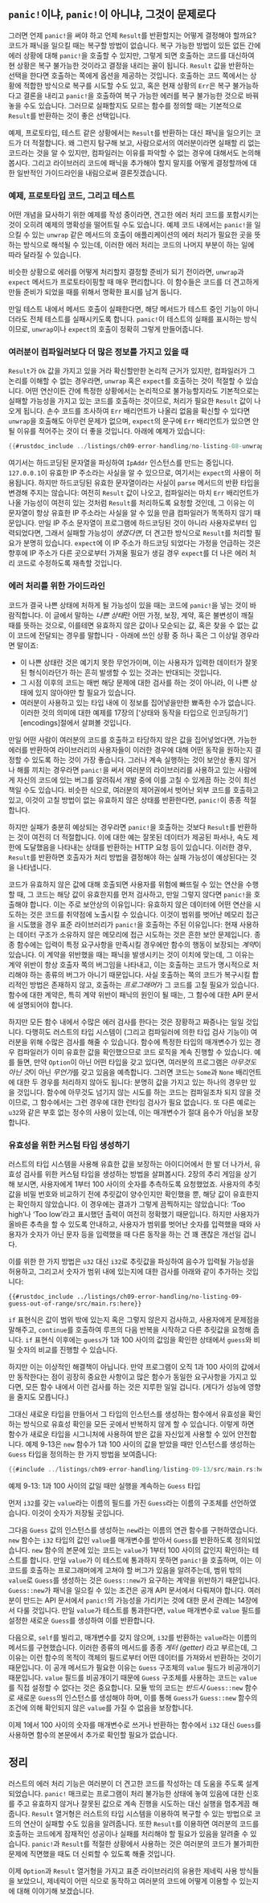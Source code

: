 ## `panic!`이냐, `panic!`이 아니냐, 그것이 문제로다

그러면 언제 `panic!`을 써야 하고 언제 `Result`를 반환할지는 어떻게 결정해야 할까요?
코드가 패닉을 일으킬 때는 복구할 방법이 없습니다. 복구 가능한 방법이
있든 없든 간에 에러 상황에 대해 `panic!`을 호출할 수 있지만,
그렇게 되면 호출하는 코드를 대신하여 현 상황은 복구 불가능한 것이라고
결정을 내리는 꼴이 됩니다. `Result` 값을 반환하는 선택을 한다면 호출하는
쪽에게 옵션을 제공하는 것입니다. 호출하는 코드 쪽에서는 상황에 적합한
방식으로 복구를 시도할 수도 있고, 혹은 현재 상황의 `Err`은 복구 불가능하다고
결론을 내리고 `panic!`을 호출하여 복구 가능한 에러를 복구 불가능한 것으로
바꿔놓을 수도 있습니다. 그러므로 실패할지도 모르는 함수를 정의할 때는
기본적으로 `Result`를 반환하는 것이 좋은 선택입니다.

예제, 프로토타입, 테스트 같은 상황에서는 `Result`를 반환하는 대신 패닉을
일으키는 코드가 더 적절합니다. 왜 그런지 탐구해 보고, 사람으로서의 여러분이라면
실패할 리 없는 코드라는 것을 알 수 있지만, 컴파일러는 이유를 파악할 수 없는
경우에 대해서도 논의해 봅시다. 그리고 라이브러리 코드에 패닉을 추가해야 할지
말지를 어떻게 결정할까에 대한 일반적인 가이드라인을 내림으로써 결론짓겠습니다.

### 예제, 프로토타입 코드, 그리고 테스트

어떤 개념을 묘사하기 위한 예제를 작성 중이라면, 견고한 에러 처리
코드를 포함시키는 것이 오히려 예제의 명확성을 떨어트릴 수도 있습니다.
예제 코드 내에서는 `panic!`을 일으킬 수 있는 `unwrap` 같은 메서드의 호출이
애플리케이션의 에러 처리가 필요한 곳을 뜻하는 방식으로 해석될 수 있는데,
이러한 에러 처리는 코드의 나머지 부분이 하는 일에 따라 달라질 수 있습니다.

비슷한 상황으로 에러를 어떻게 처리할지 결정할 준비가 되기 전이라면,
`unwrap`과 `expect` 메서드가 프로토타이핑할 때 매우 편리합니다. 이 함수들은
코드를 더 견고하게 만들 준비가 되었을 때를 위해서 명확한 표시를 남겨 둡니다.

만일 테스트 내에서 메서드 호출이 실패한다면, 해당 메서드가
테스트 중인 기능이 아니더라도 전체 테스트를 실패시키도록 합니다.
`panic!`이 테스트의 실패를 표시하는 방식이므로, `unwrap`이나
`expect`의 호출이 정확히 그렇게 만들어줍니다.

### 여러분이 컴파일러보다 더 많은 정보를 가지고 있을 때

`Result`가 `Ok` 값을 가지고 있을 거라 확신할만한 논리적 근거가 있지만,
컴파일러가 그 논리를 이해할 수 없는 경우라면, `unwrap` 혹은 `expect`를
호출하는 것이 적절할 수 있습니다. 어떤 연산이든 간에 특정한 상황에서는
논리적으로 불가능할지라도 기본적으로는 실패할 가능성을 가지고 있는 코드를
호출하는 것이므로, 처리가 필요한 `Result` 값이 나오게 됩니다.
손수 코드를 조사하여 `Err` 배리언트가 나올리 없음을 확신할 수
있다면 `unwrap`을 호출해도 아무런 문제가 없으며, `expect`의
문구에 `Err` 배리언트가 있으면 안 될 이유를 적어주는 것이 더 좋을
것입니다. 아래에 예제가 있습니다:

```rust
{{#rustdoc_include ../listings/ch09-error-handling/no-listing-08-unwrap-that-cant-fail/src/main.rs:here}}
```

여기서는 하드코딩된 문자열을 파싱하여 `IpAddr` 인스턴스를 만드는 중입니다.
`127.0.0.1`이 유효한 IP 주소라는 사실을 알 수 있으므로, 여기서는 `expect`의
사용이 허용됩니다. 하지만 하드코딩된 유효한 문자열이라는 사실이 `parse`
메서드의 반환 타입을 변경해 주지는 않습니다: 여전히 `Result` 값이 나오고,
컴파일러는 마치 `Err` 배리언트가 나올 가능성이 여전히 있는 것처럼 `Result`를
처리하도록 요청할 것인데, 그 이유는 이 문자열이 항상 유효한 IP 주소라는 사실을
알 수 있을 만큼 컴파일러가 똑똑하지 않기 때문입니다. 만일 IP 주소 문자열이
프로그램에 하드코딩된 것이 아니라 사용자로부터 입력되었다면, 그래서 실패할 가능성이
*생겼다면*, 더 견고한 방식으로 `Result`를 처리할 필요가 분명히 있습니다.
`expect`에 이 IP 주소가 하드코딩 되었다는 가정을 언급하는 것은 향후에
IP 주소가 다른 곳으로부터 가져올 필요가 생길 경우 `expect`를 더 나은
에러 처리 코드로 수정하도록 재촉할 것입니다.

### 에러 처리를 위한 가이드라인

코드가 결국 나쁜 상태에 처하게 될 가능성이 있을 때는 코드에
`panic!`을 넣는 것이 바람직합니다. 이 글에서 말하는 *나쁜 상태*란
어떤 가정, 보장, 계약, 혹은 불변성이 깨질 때를 뜻하는 것으로, 이를테면
유효하지 않은 값이나 모순되는 값, 혹은 찾을 수 없는 값이 코드에 전달되는
경우를 말합니다 - 아래에 쓰인 상황 중 하나 혹은 그 이상일 경우라면 말이죠:

* 이 나쁜 상태란 것은 예기치 못한 무언가이며, 이는 사용자가 입력한
  데이터가 잘못된 형식이라던가 하는 흔히 발생할 수 있는 것과는
  반대되는 것입니다.
* 그 시점 이후의 코드는 매번 해당 문제에 대한 검사를 하는 것이 아니라,
  이 나쁜 상태에 있지 않아야만 할 필요가 있습니다.  
* 여러분이 사용하고 있는 타입 내에 이 정보를 집어넣을만한 뾰족한 수가 없습니다.
  이러한 것의 의미에 대한 예제를 17장의
  [‘상태와 동작을 타입으로 인코딩하기’][encodings]<!-- ignore-->절에서 살펴볼 것입니다.

만일 어떤 사람이 여러분의 코드를 호출하고 타당하지 않은 값을 집어넣었다면,
가능한 에러를 반환하여 라이브러리의 사용자들이 이러한 경우에 대해 어떤
동작을 원하는지 결정할 수 있도록 하는 것이 가장 좋습니다. 그러나 계속 실행하는 것이
보안상 좋지 않거나 해를 끼치는 경우라면 `panic!`을 써서 여러분의 라이브러리를
사용하고 있는 사람에게 자신의 코드에 있는 버그를 알려줘서 개발 중에 이를 고칠 수
있게끔 하는 것이 최선책일 수도 있습니다. 비슷한 식으로, 여러분의 제어권에서
벗어난 외부 코드를 호출하고 있고, 이것이 고칠 방법이 없는 유효하지 않은 상태를
반환한다면, `panic!`이 종종 적절합니다.

하지만 실패가 충분히 예상되는 경우라면 `panic!`을 호출하는 것보다
`Result`를 반환하는 것이 여전히 더 적절합니다. 이에 대한 예는 잘못된 데이터가
제공된 파서나, 속도 제한에 도달했음을 나타내는 상태를 반환하는 HTTP 요청 등이
있습니다. 이러한 경우, `Result`를 반환하면 호출자가 처리 방법을 결정해야 하는
실패 가능성이 예상된다는 것을 나타냅니다.

코드가 유효하지 않은 값에 대해 호출되면 사용자를 위험에 빠뜨릴
수 있는 연산을 수행할 때, 그 코드는 해당 값이 유효한지를 먼저 검사하고,
만일 그렇지 않다면 `panic!`을 호출해야 합니다. 이는 주로 보안상의 이유입니다:
유효하지 않은 데이터에 어떤 연산을 시도하는 것은 코드를 취약점에
노출시킬 수 있습니다. 이것이 범위를 벗어난 메모리 접근을 시도했을 경우
표준 라이브러리가 `panic!`을 호출하는 주된 이유입니다: 현재 사용하는 데이터 구조가
소유하지 않은 메모리에 접근 시도하는 것은 흔한 보안 문제입니다. 종종 함수에는
입력이 특정 요구사항을 만족시킬 경우에만 함수의 행동이 보장되는 *계약*이
있습니다. 이 계약을 위반했을 때는 패닉을 발생시키는 것이 이치에 맞는데,
그 이유는 계약 위반이 항상 호출자 쪽의 버그임을 나타내고, 이는 호출하는
코드가 명시적으로 처리해야 하는 종류의 버그가 아니기 때문입니다. 사실
호출하는 쪽의 코드가 복구시킬 합리적인 방법은 존재하지 않고, 호출하는
*프로그래머*가 그 코드를 고칠 필요가 있습니다. 함수에 대한 계약은, 특히 계약 위반이
패닉의 원인이 될 때는, 그 함수에 대한 API 문서에 설명되어야 합니다.

하지만 모든 함수 내에서 수많은 에러 검사를 한다는 것은 장황하고 짜증나는 일일 것입니다.
다행히도 러스트의 타입 시스템이 (그리고 컴파일러에 의한 타입 검사 기능이) 여러분을 위해
수많은 검사를 해줄 수 있습니다. 함수에 특정한 타입의 매개변수가 있는 경우
컴파일러가 이미 유효한 값을 확인했으므로 코드 로직을 계속 진행할 수 있습니다.
예를 들면, 만약 `Option`이 아닌 어떤 타입을 갖고 있다면, 여러분의
프로그램은 *아무것도 아닌 것*이 아닌 *무언가*를 갖고 있음을 예측합니다.
그러면 코드는 `Some`과 `None` 배리언트에 대한 두 경우를 처리하지 않아도 됩니다:
분명히 값을 가지고 있는 하나의 경우만 있을 것입니다.
함수에 아무것도 넘기지 않는 시도를 하는 코드는 컴파일조차 되지 않을
것이므로, 그 함수에서는 그런 경우에 대한 런타임 검사가 필요 없습니다.
또 다른 예로는 `u32`와 같은 부호 없는 정수의 사용이 있는데,
이는 매개변수가 절대 음수가 아님을 보장합니다.

### 유효성을 위한 커스텀 타입 생성하기

러스트의 타입 시스템을 사용해 유효한 값을 보장하는 아이디어에서 한 발 더 나가서,
유효성 검사를 위한 커스텀 타입을 생성하는 방법을 살펴봅시다. 2장의 추리 게임을
상기해 보시면, 사용자에게 1부터 100 사이의 숫자를 추측하도록 요청했었죠.
사용자의 추릿값을 비밀 번호와 비교하기 전에 추릿값이 양수인지만
확인했을 뿐, 해당 값이 유효한지는 확인하지 않았습니다.
이 경우에는 결과가 그렇게 끔찍하지는 않았습니다:
‘Too high’나 ‘Too low’라고 표시했던 출력이 여전히 정확했기 때문입니다.
하지만 사용자가 올바른 추측을 할 수 있도록 안내하고, 사용자가 범위를 벗어난
숫자를 입력했을 때와 사용자가 숫자가 아닌 문자 등을 입력했을 때 다른 동작을
하는 건 꽤 괜찮은 개선일 겁니다.

이를 위한 한 가지 방법은 `u32` 대신 `i32`로 추릿값을 파싱하여
음수가 입력될 가능성을 허용하고, 그리고서 숫자가 범위 내에
있는지에 대한 검사를 아래와 같이 추가하는 것입니다:

```rust,ignore
{{#rustdoc_include ../listings/ch09-error-handling/no-listing-09-guess-out-of-range/src/main.rs:here}}
```

`if` 표현식은 값이 범위 밖에 있는지 혹은 그렇지 않은지 검사하고,
사용자에게 문제점을 말해주고, `continue`를 호출하여 루프의
다음 반복을 시작하고 다른 추릿값을 요청해 줍니다.
`if` 표현식 이후에는 `guess`가 1과 100 사이의 값임을 확인한
상태에서 `guess`와 비밀 숫자의 비교를 진행할 수 있습니다.

하지만 이는 이상적인 해결책이 아닙니다. 만약 프로그램이 오직 1과 100 사이의 값에서만
동작한다는 점이 굉장히 중요한 사항이고 많은 함수가 동일한 요구사항을 가지고 있다면,
모든 함수 내에서 이런 검사를 하는 것은 지루한 일일 겁니다.
(게다가 성능에 영향을 줄지도 모릅니다.)

그대신 새로운 타입을 만들어서 그 타입의 인스턴스를 생성하는 함수에서 유효성을
확인하는 방식으로 유효성 확인을 모든 곳에서 반복하지 않게 할 수 있습니다.
이렇게 하면 함수가 새로운 타입을 시그니처에 사용하여 받은 값을 자신있게
사용할 수 있어 안전합니다. 예제 9-13은 `new` 함수가 1과 100 사이의
값을 받았을 때만 인스턴스를 생성하는 `Guess` 타입을 정의하는 한 가지 방법을
보여줍니다:

<!-- Deliberately not using rustdoc_include here; the `main` function in the
file requires the `rand` crate. We do want to include it for reader
experimentation purposes, but don't want to include it for rustdoc testing
purposes. -->

```rust
{{#include ../listings/ch09-error-handling/listing-09-13/src/main.rs:here}}
```

<span class="caption">예제 9-13: 1과 100 사이의 값일 때만 실행을 계속하는
`Guess` 타입</span>

먼저 `i32`를 갖는 `value`라는 이름의 필드를 가진 `Guess`라는 이름의 구조체를
선언하였습니다. 이것이 숫자가 저장될 곳입니다.

그다음 `Guess` 값의 인스턴스를 생성하는 `new`라는 이름의 연관 함수를
구현하였습니다. `new` 함수는 `i32` 타입의 값인 `value`를 매개변수를
받아서 `Guess`를 반환하도록 정의되었습니다.
`new` 함수의 본문에 있는 코드는 `value`가 1부터 100 사이의 값인지 확인하는
테스트를 합니다. 만일 `value`가 이 테스트에 통과하지 못하면 `panic!`을 호출하며,
이는 이 코드를 호출하는 프로그래머에게 고쳐야 할 버그가 있음을 알려주는데,
범위 밖의 `value`로 `Guess`를 생성하는 것은
`Guess::new`가 요구하는 계약을 위반하기 때문입니다.
`Guess::new`가 패닉을 일으킬 수 있는 조건은 공개 API 문서에서 다뤄져야 합니다.
여러분이 만드는 API 문서에서 `panic!`의 가능성을 가리키는 것에
대한 문서 관례는 14장에서 다룰 것입니다.
만일 `value`가 테스트를 통과한다면, `value` 매개변수로 `value` 필드를 
설정한 새로운 `Guess`를 생성하여 이를 반환합니다.

다음으로, `self`를 빌리고, 매개변수를 갖지 않으며, `i32`를 반환하는 `value`라는
이름의 메서드를 구현했습니다. 이러한 종류의 메서드를 종종 *게터 (getter)* 라고 부르는데,
그 이유는 이런 함수의 목적이 객체의 필드로부터 어떤 데이터를 가져와서
반환하는 것이기 때문입니다. 이 공개 메서드가 필요한 이유는 `Guess` 구조체의
`value` 필드가 비공개이기 때문입니다. `value` 필드를 비공개이기 때문에 `Guess`
구조체를 사용하는 코드는 `value`를 직접 설정할 수 없다는 것은 중요합니다.
모듈 밖의 코드는 *반드시* `Guess::new` 함수로 새로운 `Guess`의 인스턴스를
생성해야 하며, 이를 통해 `Guess`가 `Guess::new` 함수의 조건에 의해 확인되지
않은 `value`를 가질 수 없음을 보장합니다.

이제 1에서 100 사이의 숫자를 매개변수로 쓰거나 반환하는
함수에서 `i32` 대신 `Guess`를 사용하면 함수의 본문에서
추가로 확인할 필요가 없습니다.

## 정리

러스트의 에러 처리 기능은 여러분이 더 견고한 코드를 작성하는 데 도움을 주도록 설계되었습니다.
`panic!` 매크로는 프로그램이 처리 불가능한 상태에 놓여 있음에 대한 신호를 주고
유효하지 않거나 잘못된 값으로 계속 진행을 시도하는 대신 실행을 멈추게끔 해줍니다.
`Result` 열거형은 러스트의 타입 시스템을 이용하여 복구할 수 있는 방법으로 코드의
연산이 실패할 수도 있음을 알려줍니다. 또한 `Result`를 이용하면 여러분의 코드를 호출하는
코드에게 잠재적인 성공이나 실패를 처리해야 할 필요가 있음을 알려줄 수 있습니다.
`panic!`과 `Result`를 적절한 상황에서 사용하는 것은 여러분의 코드가 불가피한 문제에
직면했을 때도 더 신뢰할 수 있도록 해줄 것입니다.

이제 `Option`과 `Result` 열거형을 가지고 표준 라이브러리의 유용한 제네릭
사용 방식들을 보았으니, 제네릭이 어떤 식으로 동작하고 여러분의 코드에
어떻게 이용할 수 있는지에 대해 이야기해 보겠습니다.

[encoding]: ch17-03-oo-design-patterns.html#encoding-states-and-behavior-as-types
